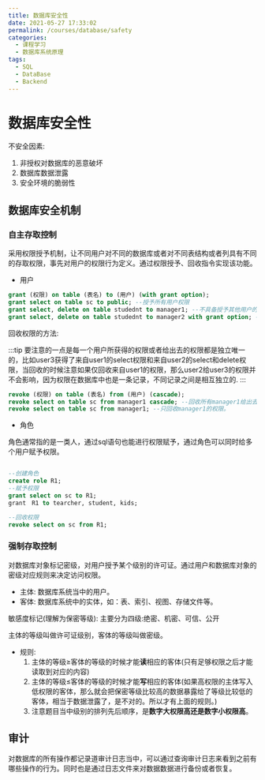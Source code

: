 ```yaml
---
title: 数据库安全性
date: 2021-05-27 17:33:02
permalink: /courses/database/safety
categories:
  - 课程学习
  - 数据库系统原理
tags: 
  - SQL
  - DataBase
  - Backend
---
```


# 数据库安全性

不安全因素:

1. 非授权对数据库的恶意破坏
2. 数据库数据泄露
3. 安全环境的脆弱性

## 数据库安全机制

### 自主存取控制

采用权限授予机制，让不同用户对不同的数据库或者对不同表结构或者列具有不同的存取权限，事先对用户的权限行为定义。通过权限授予、回收指令实现该功能。

- 用户

```sql
grant (权限) on table (表名) to (用户) (with grant option);
grant select on table sc to public; --授予所有用户权限
grant select, delete on table studednt to manager1; --不具备授予其他用户的权限
grant select, delete on table studednt to manager2 with grant option; --具有授予其他用户的权限
```

回收权限的方法:


:::tip
要注意的一点是每一个用户所获得的权限或者给出去的权限都是独立唯一的，比如user3获得了来自user1的select权限和来自user2的select和delete权限，当回收的时候注意如果仅回收来自user1的权限，那么user2给user3的权限并不会影响，因为权限在数据库中也是一条记录，不同记录之间是相互独立的.
:::

```sql
revoke (权限) on table (表名) from (用户) (cascade);
revoke select on table sc from manager1 cascade; --回收所有manager1给出去的权限
revoke select on table sc from manager1; --只回收manager1的权限。
```

- 角色

角色通常指的是一类人，通过sql语句也能进行权限赋予，通过角色可以同时给多个用户赋予权限。

```sql

--创建角色
create role R1;
--赋予权限
grant select on sc to R1;
grant　R1 to tearcher, student, kids;

--回收权限
revoke select on sc from R1;
```


### 强制存取控制

对数据库对象标记密级，对用户授予某个级别的许可证。通过用户和数据库对象的密级对应规则来决定访问权限。

- 主体: 数据库系统当中的用户。
- 客体: 数据库系统中的实体，如：表、索引、视图、存储文件等。

敏感度标记(理解为保密等级):
主要分为四级:绝密、机密、可信、公开

主体的等级叫做许可证级别，客体的等级叫做密级。

- 规则:
    1. 主体的等级$\ge$客体的等级的时候才能**读**相应的客体(只有足够权限之后才能读取到对应的内容)
    2. 主体的等级$\le$客体的等级的时候才能**写**相应的客体(如果高权限的主体写入低权限的客体，那么就会把保密等级比较高的数据暴露给了等级比较低的客体，相当于数据泄露了，是不对的。所以才有上面的规则。)
    3. 注意题目当中级别的排列先后顺序，是**数字大权限高还是数字小权限高**。

## 审计

对数据库的所有操作都记录道审计日志当中，可以通过查询审计日志来看到之前有哪些操作的行为。同时也是通过日志文件来对数据数据进行备份或者恢复。
